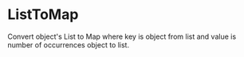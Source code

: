 # ListToMap
Convert object's List to Map where key is object from list and value is number of occurrences object to list.
